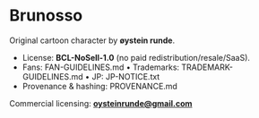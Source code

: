 ﻿# Brunosso

Original cartoon character by **øystein runde**.

- License: **BCL-NoSell-1.0** (no paid redistribution/resale/SaaS).
- Fans: FAN-GUIDELINES.md • Trademarks: TRADEMARK-GUIDELINES.md • JP: JP-NOTICE.txt
- Provenance & hashing: PROVENANCE.md

Commercial licensing: **oysteinrunde@gmail.com**
